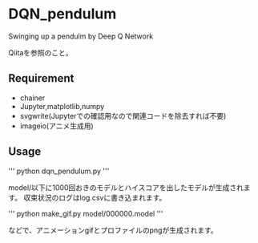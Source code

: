 # DQN_pendulum

Swinging up a pendulm by Deep Q Network

Qiitaを参照のこと。

## Requirement

- chainer
- Jupyter,matplotlib,numpy
- svgwrite(Jupyterでの確認用なので関連コードを除去すれば不要)
- imageio(アニメ生成用)

## Usage

'''
python dqn_pendulum.py
'''

model/以下に1000回おきのモデルとハイスコアを出したモデルが生成されます。
収束状況のログはlog.csvに書き込まれます。

'''
python make_gif.py model/000000.model
'''

などで、アニメーションgifとプロファイルのpngが生成されます。

